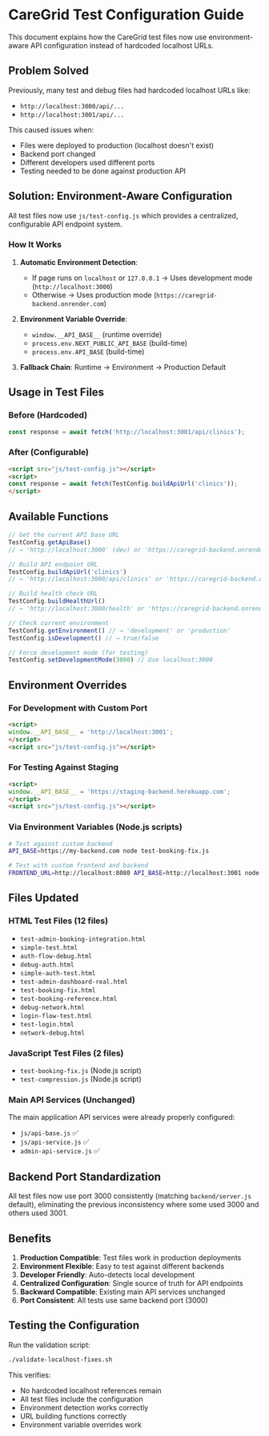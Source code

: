 # CareGrid Test Configuration Guide

This document explains how the CareGrid test files now use environment-aware API configuration instead of hardcoded localhost URLs.

## Problem Solved

Previously, many test and debug files had hardcoded localhost URLs like:
- `http://localhost:3000/api/...` 
- `http://localhost:3001/api/...`

This caused issues when:
- Files were deployed to production (localhost doesn't exist)
- Backend port changed 
- Different developers used different ports
- Testing needed to be done against production API

## Solution: Environment-Aware Configuration

All test files now use `js/test-config.js` which provides a centralized, configurable API endpoint system.

### How It Works

1. **Automatic Environment Detection**: 
   - If page runs on `localhost` or `127.0.0.1` → Uses development mode (`http://localhost:3000`)
   - Otherwise → Uses production mode (`https://caregrid-backend.onrender.com`)

2. **Environment Variable Override**:
   - `window.__API_BASE__` (runtime override)
   - `process.env.NEXT_PUBLIC_API_BASE` (build-time)
   - `process.env.API_BASE` (build-time)

3. **Fallback Chain**: Runtime → Environment → Production Default

## Usage in Test Files

### Before (Hardcoded)
```javascript
const response = await fetch('http://localhost:3001/api/clinics');
```

### After (Configurable)
```html
<script src="js/test-config.js"></script>
<script>
const response = await fetch(TestConfig.buildApiUrl('clinics'));
</script>
```

## Available Functions

```javascript
// Get the current API base URL
TestConfig.getApiBase() 
// → 'http://localhost:3000' (dev) or 'https://caregrid-backend.onrender.com' (prod)

// Build API endpoint URL
TestConfig.buildApiUrl('clinics')
// → 'http://localhost:3000/api/clinics' or 'https://caregrid-backend.onrender.com/api/clinics'

// Build health check URL  
TestConfig.buildHealthUrl()
// → 'http://localhost:3000/health' or 'https://caregrid-backend.onrender.com/health'

// Check current environment
TestConfig.getEnvironment() // → 'development' or 'production'
TestConfig.isDevelopment() // → true/false

// Force development mode (for testing)
TestConfig.setDevelopmentMode(3000) // Use localhost:3000
```

## Environment Overrides

### For Development with Custom Port
```html
<script>
window.__API_BASE__ = 'http://localhost:3001';
</script>
<script src="js/test-config.js"></script>
```

### For Testing Against Staging
```html
<script>
window.__API_BASE__ = 'https://staging-backend.herokuapp.com';
</script>
<script src="js/test-config.js"></script>
```

### Via Environment Variables (Node.js scripts)
```bash
# Test against custom backend
API_BASE=https://my-backend.com node test-booking-fix.js

# Test with custom frontend and backend
FRONTEND_URL=http://localhost:8080 API_BASE=http://localhost:3001 node test-compression.js
```

## Files Updated

### HTML Test Files (12 files)
- `test-admin-booking-integration.html`
- `simple-test.html` 
- `auth-flow-debug.html`
- `debug-auth.html`
- `simple-auth-test.html`
- `test-admin-dashboard-real.html`
- `test-booking-fix.html`
- `test-booking-reference.html`
- `debug-network.html`
- `login-flow-test.html`
- `test-login.html`
- `network-debug.html`

### JavaScript Test Files (2 files)
- `test-booking-fix.js` (Node.js script)
- `test-compression.js` (Node.js script)

### Main API Services (Unchanged)
The main application API services were already properly configured:
- `js/api-base.js` ✅
- `js/api-service.js` ✅ 
- `admin-api-service.js` ✅

## Backend Port Standardization

All test files now use port 3000 consistently (matching `backend/server.js` default), eliminating the previous inconsistency where some used 3000 and others used 3001.

## Benefits

1. **Production Compatible**: Test files work in production deployments
2. **Environment Flexible**: Easy to test against different backends  
3. **Developer Friendly**: Auto-detects local development
4. **Centralized Configuration**: Single source of truth for API endpoints
5. **Backward Compatible**: Existing main API services unchanged
6. **Port Consistent**: All tests use same backend port (3000)

## Testing the Configuration

Run the validation script:
```bash
./validate-localhost-fixes.sh
```

This verifies:
- No hardcoded localhost references remain
- All test files include the configuration
- Environment detection works correctly
- URL building functions correctly
- Environment variable overrides work